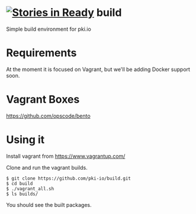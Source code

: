 [![Stories in Ready](https://badge.waffle.io/pki-io/build.png?label=ready&title=Ready)](https://waffle.io/pki-io/build)
build
=====

Simple build environment for pki.io

Requirements
============

At the moment it is focused on Vagrant, but we'll be adding Docker support soon.

Vagrant Boxes
=====

https://github.com/opscode/bento

Using it
=======

Install vagrant from https://www.vagrantup.com/

Clone and run the vagrant builds.

    $ git clone https://github.com/pki-io/build.git
    $ cd build
    $ ./vagrant_all.sh
    $ ls builds/

You should see the built packages.
